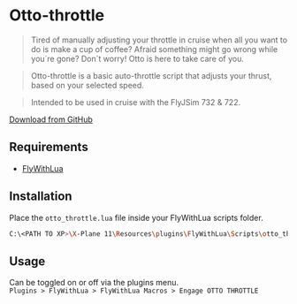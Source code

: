 # Otto-throttle

> Tired of manually adjusting your throttle in cruise when all you want to do is make a cup of coffee? Afraid something might go wrong while you´re gone? Don´t worry! Otto is here to take care of you.

> Otto-throttle is a basic auto-throttle script that adjusts your thrust, based on your selected speed.

> Intended to be used in cruise with the FlyJSim 732 & 722.

[Download from GitHub](https://github.com/olejorga/otto-throttle/releases)

## Requirements

- [FlyWithLua](https://forums.x-plane.org/index.php?/files/file/38445-flywithlua-ng-next-generation-edition-for-x-plane-11-win-lin-mac/)

## Installation

Place the `otto_throttle.lua` file inside your FlyWithLua scripts folder.

```bash
C:\<PATH TO XP>\X-Plane 11\Resources\plugins\FlyWithLua\Scripts\otto_throttle.lua
```

## Usage

Can be toggled on or off via the plugins menu. <br>`Plugins > FlyWithLua > FlyWithLua Macros > Engage OTTO THROTTLE`
